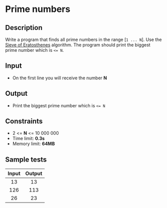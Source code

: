 # Prime numbers

## Description
Write a program that finds all prime numbers in the range [`1 ... N`]. Use the [Sieve of Eratosthenes](http://en.wikipedia.org/wiki/Sieve_of_Eratosthenes) algorithm. The program should print the biggest prime number which is `<= N`.

## Input
- On the first line you will receive the number **N**

## Output
- Print the biggest prime number which is `<= N`

## Constraints
- 2 <= **N** <= 10 000 000
- Time limit: **0.3s**
- Memory limit: **64MB**

## Sample tests

| Input | Output |
|:-----:|:------:|
| 13    | 13     |
| 126   | 113    |
| 26    | 23     |
